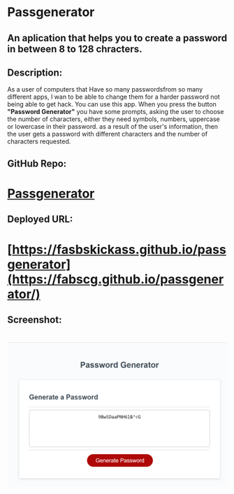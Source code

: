 # Passgenerator
## An aplication that helps you to create a password in between 8 to 128 chracters.


## Description:
As a user of computers that Have so many passwordsfrom so many different apps, I wan to be able to change them for a harder password not being able to get hack. You can use this app. 
When you press the button **"Password Generator"** you have some prompts, asking the user to choose the number of characters, either they need symbols, numbers, uppercase or lowercase in their password.
as a result of the user's information, then the user gets a password with different characters and the number of characters requested.

## GitHub Repo:
# [Passgenerator](https://github.com/Fabscg/passgenerator)

## Deployed URL:
# [https://fasbskickass.github.io/passgenerator](https://fabscg.github.io/passgenerator/)

## Screenshot:
# ![Password-Generator](images/passGenerator.png)
